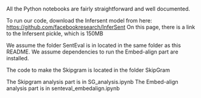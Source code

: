 All the Python notebooks are fairly straightforward and well documented.

To run our code, download the Infersent model from here:
https://github.com/facebookresearch/InferSent
On this page, there is a link to the Infersent pickle, which is 150MB

We assume the folder SentEval is in located in the same folder as this README.
We assume dependencies to run the Embed-align part are installed. 

The code to make the Skipgram is located in the folder SkipGram

The Skipgram analysis part is in SG_analysis.ipynb
The Embed-align analysis part is in senteval_embedalign.ipynb
